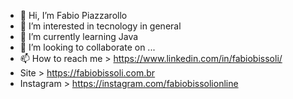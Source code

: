 - 👋 Hi, I’m Fabio Piazzarollo
- 👀 I’m interested in tecnology in general
- 🌱 I’m currently learning Java
- 💞️ I’m looking to collaborate on ...
- 📫 How to reach me > https://www.linkedin.com/in/fabiobissoli/
- Site > https://fabiobissoli.com.br
- Instagram > https://instagram.com/fabiobissolionline

<!---
fbpzrl/fbpzrl is a ✨ special ✨ repository because its `README.md` (this file) appears on your GitHub profile.
You can click the Preview link to take a look at your changes.
--->
